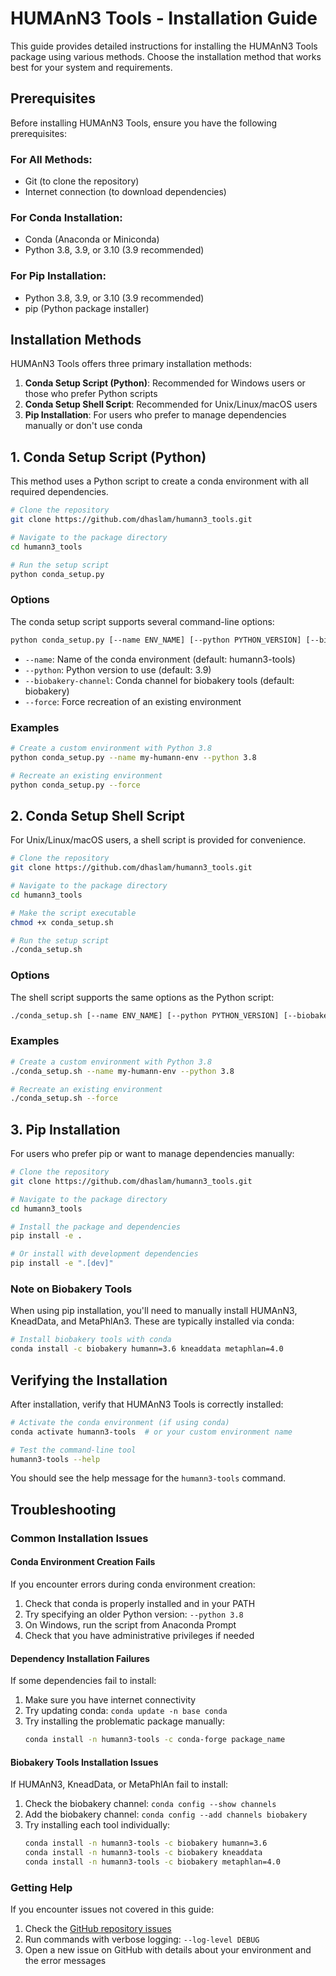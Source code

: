 # HUMAnN3 Tools - Installation Guide

This guide provides detailed instructions for installing the HUMAnN3 Tools package using various methods. Choose the installation method that works best for your system and requirements.

## Prerequisites

Before installing HUMAnN3 Tools, ensure you have the following prerequisites:

### For All Methods:
- Git (to clone the repository)
- Internet connection (to download dependencies)

### For Conda Installation:
- Conda (Anaconda or Miniconda)
- Python 3.8, 3.9, or 3.10 (3.9 recommended)

### For Pip Installation:
- Python 3.8, 3.9, or 3.10 (3.9 recommended)
- pip (Python package installer)

## Installation Methods

HUMAnN3 Tools offers three primary installation methods:

1. **Conda Setup Script (Python)**: Recommended for Windows users or those who prefer Python scripts
2. **Conda Setup Shell Script**: Recommended for Unix/Linux/macOS users
3. **Pip Installation**: For users who prefer to manage dependencies manually or don't use conda

## 1. Conda Setup Script (Python)

This method uses a Python script to create a conda environment with all required dependencies.

```bash
# Clone the repository
git clone https://github.com/dhaslam/humann3_tools.git

# Navigate to the package directory
cd humann3_tools

# Run the setup script
python conda_setup.py
```

### Options

The conda setup script supports several command-line options:

```bash
python conda_setup.py [--name ENV_NAME] [--python PYTHON_VERSION] [--biobakery-channel CHANNEL] [--force]
```

- `--name`: Name of the conda environment (default: humann3-tools)
- `--python`: Python version to use (default: 3.9)
- `--biobakery-channel`: Conda channel for biobakery tools (default: biobakery)
- `--force`: Force recreation of an existing environment

### Examples

```bash
# Create a custom environment with Python 3.8
python conda_setup.py --name my-humann-env --python 3.8

# Recreate an existing environment
python conda_setup.py --force
```

## 2. Conda Setup Shell Script

For Unix/Linux/macOS users, a shell script is provided for convenience.

```bash
# Clone the repository
git clone https://github.com/dhaslam/humann3_tools.git

# Navigate to the package directory
cd humann3_tools

# Make the script executable
chmod +x conda_setup.sh

# Run the setup script
./conda_setup.sh
```

### Options

The shell script supports the same options as the Python script:

```bash
./conda_setup.sh [--name ENV_NAME] [--python PYTHON_VERSION] [--biobakery-channel CHANNEL] [--force]
```

### Examples

```bash
# Create a custom environment with Python 3.8
./conda_setup.sh --name my-humann-env --python 3.8

# Recreate an existing environment
./conda_setup.sh --force
```

## 3. Pip Installation

For users who prefer pip or want to manage dependencies manually:

```bash
# Clone the repository
git clone https://github.com/dhaslam/humann3_tools.git

# Navigate to the package directory
cd humann3_tools

# Install the package and dependencies
pip install -e .

# Or install with development dependencies
pip install -e ".[dev]"
```

### Note on Biobakery Tools

When using pip installation, you'll need to manually install HUMAnN3, KneadData, and MetaPhlAn3. These are typically installed via conda:

```bash
# Install biobakery tools with conda
conda install -c biobakery humann=3.6 kneaddata metaphlan=4.0
```

## Verifying the Installation

After installation, verify that HUMAnN3 Tools is correctly installed:

```bash
# Activate the conda environment (if using conda)
conda activate humann3-tools  # or your custom environment name

# Test the command-line tool
humann3-tools --help
```

You should see the help message for the `humann3-tools` command.

## Troubleshooting

### Common Installation Issues

#### Conda Environment Creation Fails

If you encounter errors during conda environment creation:

1. Check that conda is properly installed and in your PATH
2. Try specifying an older Python version: `--python 3.8`
3. On Windows, run the script from Anaconda Prompt
4. Check that you have administrative privileges if needed

#### Dependency Installation Failures

If some dependencies fail to install:

1. Make sure you have internet connectivity
2. Try updating conda: `conda update -n base conda`
3. Try installing the problematic package manually:
   ```bash
   conda install -n humann3-tools -c conda-forge package_name
   ```

#### Biobakery Tools Installation Issues

If HUMAnN3, KneadData, or MetaPhlAn fail to install:

1. Check the biobakery channel: `conda config --show channels`
2. Add the biobakery channel: `conda config --add channels biobakery`
3. Try installing each tool individually:
   ```bash
   conda install -n humann3-tools -c biobakery humann=3.6
   conda install -n humann3-tools -c biobakery kneaddata
   conda install -n humann3-tools -c biobakery metaphlan=4.0
   ```

### Getting Help

If you encounter issues not covered in this guide:

1. Check the [GitHub repository issues](https://github.com/dhaslam/humann3_tools/issues)
2. Run commands with verbose logging: `--log-level DEBUG`
3. Open a new issue on GitHub with details about your environment and the error messages
